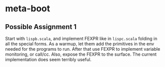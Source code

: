 # meta-boot

## Possible Assignment 1

Start with `lispb.scala`, and implement FEXPR like in `lispc.scala`
folding in all the special forms. As a warmup, let them add the
primitives in the env needed for the programs to run. After that use
FEXPR to implement variable monitoring, or call/cc. Also, expose the
FEXPR to the surface. The current implementation does seem terribly
useful.

